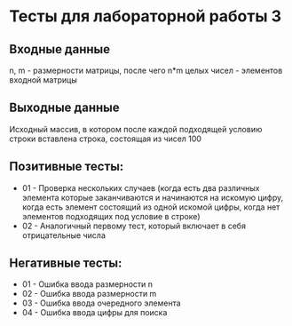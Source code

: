 # Тесты для лабораторной работы 3
## Входные данные
n, m - размерности матрицы, после чего n*m целых чисел - элементов входной матрицы
## Выходные данные
Исходный массив, в котором после каждой подходящей условию строки вставлена строка, состоящая из чисел 100 
## Позитивные тесты:
- 01 - Проверка нескольких случаев (когда есть два различных элемента которые заканчиваются и начинаются на искомую цифру, когда есть элемент состоящий из одной искомой цифры, когда нет элементов подходящих под условие в строке)
- 02 - Аналогичный первому тест, который включает в себя отрицательные числа
## Негативные тесты:
- 01 - Ошибка ввода размерности n
- 02 - Ошибка ввода размерности m
- 03 - Ошибка ввода очередного элемента 
- 04 - Ошибка ввода цифры для поиска
